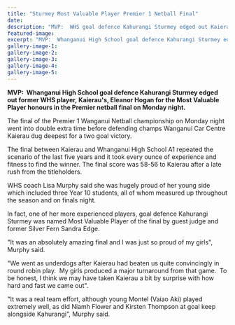 ```yaml
---
title: "Sturmey Most Valuable Player Premier 1 Netball Final"
date: 
description: "MVP:  WHS goal defence Kahurangi Sturmey edged out Kaierau's and former WHS player, Eleanor Hogan for the MVP honours in the Premier netball final."
featured-image: 
excerpt: "MVP:  Whanganui High School goal defence Kahurangi Sturmey edged out Kaierau's and former WHS player, Eleanor Hogan for the Most Valuable Player honours in the Premier netball final on Monday night."
gallery-image-1: 
gallery-image-2: 
gallery-image-3: 
gallery-image-4: 
gallery-image-5: 
---
```


<p><strong>MVP: &nbsp;Whanganui High School goal defence Kahurangi Sturmey edged out former WHS player,&nbsp;Kaierau's, Eleanor Hogan for the Most Valuable Player honours in the Premier netball final on Monday night.</strong></p>
<p>The final of the Premier 1 Wanganui Netball championship on Monday night went into double extra time before defending champs Wanganui Car Centre Kaierau dug deepest for a two goal victory.</p>
<p>The final between Kaierau and Whanganui High School A1 repeated the scenario of the last five years and it took every ounce of experience and fitness to find the winner. The final score was 58-56 to Kaierau after a late rush from the titleholders.</p>
<p>WHS coach Lisa Murphy said she was hugely proud of her young side which included three Year 10 students, all of whom measured up throughout the season and on finals night.</p>
<p>In fact, one of her more experienced players, goal defence Kahurangi Sturmey was named Most Valuable Player of the final by guest judge and former Silver Fern Sandra Edge.</p>
<p>"It was an absolutely amazing final and I was just so proud of my girls", Murphy said.</p>
<p>"We went as underdogs after Kaierau had beaten us quite convincingly in round robin play. &nbsp;My girls produced a major turnaround from that game. &nbsp;To be honest, I think we may have taken Kaierau a bit by surprise with how hard and fast we came out".</p>
<p>"It was a real team effort, although young Montel (Vaiao Aki) played extremely well, as did Niamh Flower and Kirsten Thompson at goal keep alongside Kahurangi", Murphy said.</p>

